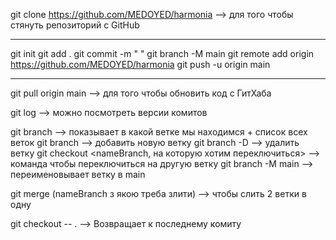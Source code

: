 git clone https://github.com/MEDOYED/harmonia --> для того чтобы стянуть репозиторий с GitHub

---

git init
git add .
git commit -m " "
git branch -M main
git remote add origin https://github.com/MEDOYED/harmonia
git push -u origin main

---

git pull origin main --> для того чтобы обновить код с ГитХаба

git log --> можно посмотреть версии комитов

git branch --> показывает в какой ветке мы находимся + список всех веток
git branch <nameBranch> --> добавить новую ветку
git branch -D <nameBranch> --> удалить ветку
git checkout <nameBranch, на которую хотим переключиться> --> команда чтобы переключиться на другую ветку
git branch -M main --> переименовывает ветку в main

git merge (nameBranch з якою треба злити) --> чтобы слить 2 ветки в одну

git checkout -- . --> Возвращает к последнему комиту
